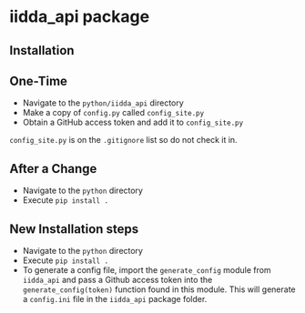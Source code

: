 # iidda_api package

## Installation

## One-Time

* Navigate to the `python/iidda_api` directory
* Make a copy of `config.py` called `config_site.py`
* Obtain a GitHub access token and add it to `config_site.py`

`config_site.py` is on the `.gitignore` list so do not check it in.

## After a Change

* Navigate to the `python` directory
* Execute `pip install .`

## New Installation steps
* Navigate to the `python` directory
* Execute `pip install .`
* To generate a config file, import the `generate_config` module from `iidda_api` and pass a Github access token into the `generate_config(token)` function found in this module. This will generate a `config.ini` file in the `iidda_api` package folder.